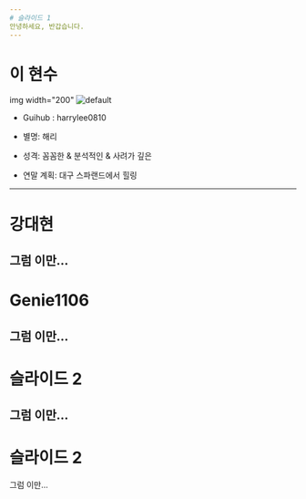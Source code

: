 ```yaml
---
# 슬라이드 1
안녕하세요, 반갑습니다.
---
```

# 이 현수

img width="200" ![default](https://user-images.githubusercontent.com/45954038/50432619-70541580-0916-11e9-8de9-6191459986ac.jpg)

* Guihub : harrylee0810

* 별명: 해리

* 성격: 꼼꼼한 & 분석적인 & 사려가 깊은

* 연말 계획: 대구 스파랜드에서 힐링

---
# 강대현
그럼 이만... 
---
# Genie1106
그럼 이만... 
---
# 슬라이드 2
그럼 이만... 
---
# 슬라이드 2
그럼 이만... 
